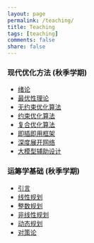 ```yaml
---
layout: page
permalink: /teaching/
title: Teaching
tags: [teaching]
comments: false
share: false
---
```




### 现代优化方法 (秋季学期)

- <a href="../teaching/现代优化方法/绪论.pdf" class="textlink" target="_blank">绪论 </a> <br>
- <a href="../teaching/现代优化方法/最优化理论.pdf" class="textlink" target="_blank">最优性理论 </a> <br>
- <a href="../teaching/现代优化方法/无约束优化算法.pdf" class="textlink" target="_blank">无约束优化算法 </a> <br>
- <a href="../teaching/现代优化方法/约束优化算法.pdf" class="textlink" target="_blank">约束优化算法 </a> <br>
- <a href="../teaching/现代优化方法/复合优化算法.pdf" class="textlink" target="_blank">复合优化算法 </a> <br>
- <a href="../teaching/现代优化方法/即插即用框架.pdf" class="textlink" target="_blank">即插即用框架 </a> <br>
- <a href="../teaching/现代优化方法/深度展开网络.pdf" class="textlink" target="_blank">深度展开网络 </a> <br>
- <a href="../teaching/现代优化方法/大模型辅助设计.pdf" class="textlink" target="_blank">大模型辅助设计 </a> <br>





### 运筹学基础 (秋季学期)

- <a href="../teaching/运筹学/引言.pdf" class="textlink" target="_blank">引言 </a> <br>
- <a href="../teaching/运筹学/线性规划.pdf" class="textlink" target="_blank">线性规划  </a> <br>
- <a href="../teaching/运筹学/整数规划.pdf" class="textlink" target="_blank">整数规划 </a> <br>
- <a href="../teaching/运筹学/非线性规划.pdf" class="textlink" target="_blank">非线性规划 </a> <br>
- <a href="../teaching/运筹学/动态规划.pdf" class="textlink" target="_blank">动态规划 </a> <br>
- <a href="../teaching/运筹学/对策论.pdf" class="textlink" target="_blank">对策论 </a> <br><br>

